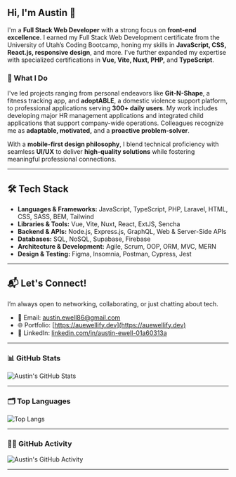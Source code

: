 ## Hi, I'm Austin 👋  

I'm a **Full Stack Web Developer** with a strong focus on **front-end excellence**. I earned my Full Stack Web Development certificate from the University of Utah’s Coding Bootcamp, honing my skills in **JavaScript, CSS, React.js, responsive design**, and more. I've further expanded my expertise with specialized certifications in **Vue, Vite, Nuxt, PHP,** and **TypeScript**.

### 🚀 What I Do
I've led projects ranging from personal endeavors like **Git-N-Shape**, a fitness tracking app, and **adoptABLE**, a domestic violence support platform, to professional applications serving **300+ daily users**. My work includes developing major HR management applications and integrated child applications that support company-wide operations. Colleagues recognize me as **adaptable, motivated,** and a **proactive problem-solver**.

With a **mobile-first design philosophy**, I blend technical proficiency with seamless **UI/UX** to deliver **high-quality solutions** while fostering meaningful professional connections.

---

## 🛠️ Tech Stack
- **Languages & Frameworks:** JavaScript, TypeScript, PHP, Laravel, HTML, CSS, SASS, BEM, Tailwind
- **Libraries & Tools:** Vue, Vite, Nuxt, React, ExtJS, Sencha
- **Backend & APIs:** Node.js, Express.js, GraphQL, Web & Server-Side APIs
- **Databases:** SQL, NoSQL, Supabase, Firebase
- **Architecture & Development:** Agile, Scrum, OOP, ORM, MVC, MERN
- **Design & Testing:** Figma, Insomnia, Postman, Cypress, Jest

---

## 📬 Let's Connect!  
I’m always open to networking, collaborating, or just chatting about tech.  
- 📧 Email: [austin.ewell86@gmail.com](mailto:austin.ewell86@gmail.com)  
- 🌐 Portfolio: [https://auewellify.dev](https://auewellify.dev)  
- 🔗 LinkedIn: [linkedin.com/in/austin-ewell-01a60313a](https://www.linkedin.com/in/austin-ewell-01a60313a/)  

---

### 📊 GitHub Stats  
![Austin's GitHub Stats](https://github-readme-stats.vercel.app/api?username=austinxewell&show_icons=true&hide_title=true&count_private=true&hide=prs&theme=default)

---

### 🗂️ Top Languages  
![Top Langs](https://github-readme-stats.vercel.app/api/top-langs/?username=austinxewell&theme=default)

---

### 🧑‍💻 GitHub Activity  
![Austin's GitHub Activity](https://github-profile-summary-cards.vercel.app/api/cards/profile-details?username=austinxewell&theme=default)

---
